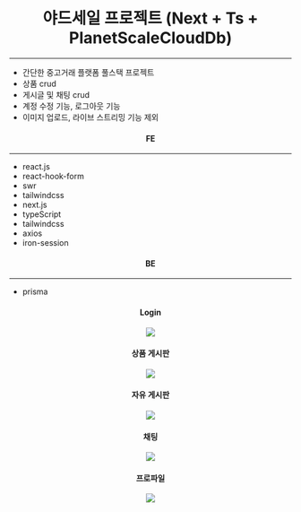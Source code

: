 <h1 align="center">야드세일 프로젝트 (Next + Ts + PlanetScaleCloudDb)</h1>
<hr/>

<ul>
  <li>간단한 중고거래 플랫폼 풀스택 프로젝트</li>
  <li>상품 crud</li>
  <li>게시글 및 채팅 crud</li>
  <li>계정 수정 기능, 로그아웃 기능</li>
  <li>이미지 업로드, 라이브 스트리밍 기능 제외</li>
</ul>

<h4 align="center">FE</h4>
<hr/>
<ul>
  <li>react.js</li>
  <li>react-hook-form</li>
  <li>swr</li>
  <li>tailwindcss</li>
  <li>next.js</li>
  <li>typeScript</li>
  <li>tailwindcss</li>  
  <li>axios</li>
  <li>iron-session</li>
</ul>

<h4 align="center">BE</h4>
<hr/>
<ul>
  <li>prisma</li>
</ul>

<h4 align="center">Login</h4>

<p align="center">
    <img src="https://github.com/teapotsoup/nextjs_yardsale/assets/64897060/6b4a7b03-6ba5-4f07-b812-96472ece82a0">
</p>

<h4 align="center">상품 게시판</h4>

<p align="center">
    <img src="https://github.com/teapotsoup/nextjs_yardsale/assets/64897060/81ecdb43-d382-46fe-a9d3-30cf9d7accec">
</p>

<h4 align="center">자유 게시판</h4>

<p align="center">
    <img src="https://github.com/teapotsoup/nextjs_yardsale/assets/64897060/653b3155-1c6e-41f0-b6f4-f40a114933d5">
</p>

<h4 align="center">채팅</h4>

<p align="center">
    <img src="https://github.com/teapotsoup/nextjs_yardsale/assets/64897060/e2a2908d-ca29-41be-8a6e-f4838237d46b">
</p>

<h4 align="center">프로파일</h4>

<p align="center">
    <img src="https://github.com/teapotsoup/nextjs_yardsale/assets/64897060/b7ff7f47-9680-43a1-b598-787b376611c7">
</p>